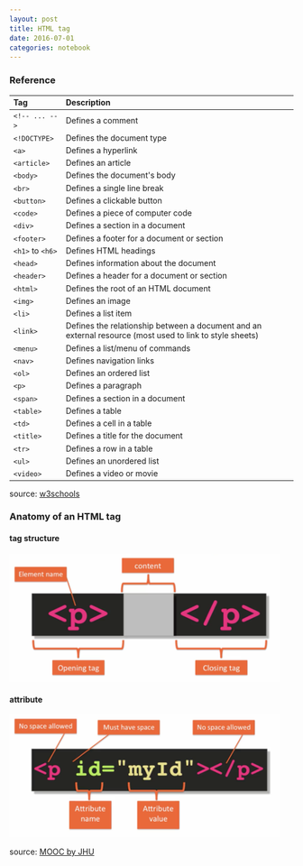 ```yaml
---
layout: post
title: HTML tag
date: 2016-07-01
categories: notebook
---
```



### Reference

|Tag|Description|
|:--|:--|
|`<!-- ... -->`| Defines a comment|
|`<!DOCTYPE>` | Defines the document type|
|`<a>`	 | Defines a hyperlink|
|`<article>`| Defines an article |
|`<body>`|Defines the document's body|
|`<br>`|Defines a single line break|
|`<button>`|Defines a clickable button|
|`<code>`|Defines a piece of computer code|
|`<div>`|Defines a section in a document|
|`<footer>`|Defines a footer for a document or section|
|`<h1>` to `<h6>`|Defines HTML headings|
|`<head>`|Defines information about the document|
|`<header>`|Defines a header for a document or section|
|`<html>`|Defines the root of an HTML document|
|`<img>`|Defines an image|
|`<li>`| Defines a list item|
|`<link>`|Defines the relationship between a document and an external resource (most used to link to style sheets)|
|`<menu>`|Defines a list/menu of commands|
|`<nav>`	|Defines navigation links|
|`<ol>`|Defines an ordered list|
|`<p>`|Defines a paragraph|
|`<span>`|Defines a section in a document|
|`<table>`|Defines a table|
|`<td>`|	Defines a cell in a table|
|`<title>`|Defines a title for the document|
|`<tr>	`|Defines a row in a table|
|`<ul>`|Defines an unordered list|
|`<video>`|Defines a video	or movie|

source: [w3schools](http://www.w3schools.com/tags/)

### Anatomy of an HTML tag

#### tag structure

<img src="/images/html-tag1.png" alt="html tag 1" style="width: 480px;"/>

#### attribute

<img src="/images/html-tag2.png" alt="html tag 2" style="width: 480px;"/>

source: [MOOC by JHU](https://www.coursera.org/learn/html-css-javascript-for-web-developers/home/welcome)
